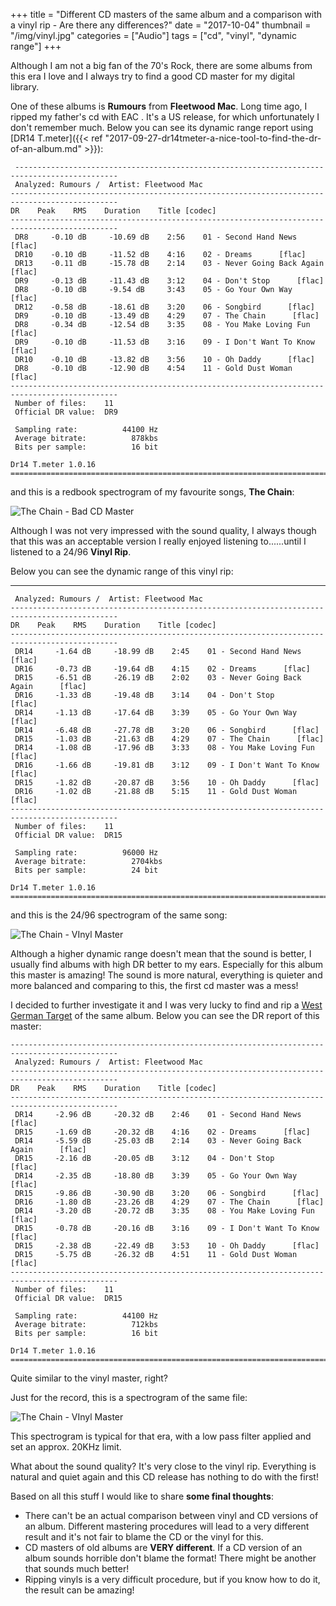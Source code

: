 +++
title = "Different CD masters of the same album and a comparison with a vinyl rip - Are there any differences?"
date = "2017-10-04"
thumbnail = "/img/vinyl.jpg"
categories = ["Audio"]
tags = ["cd", "vinyl", "dynamic range"]
+++

Although I am not a big fan of the 70's Rock, there are some albums from this era I love and I always try to find a good CD master  for my digital library.

One of these albums is **Rumours** from **Fleetwood Mac**. Long time ago, I ripped my father's cd with EAC . It's  a US release, for  which unfortunately I don't remember much.  Below  you can  see its dynamic range report  using [DR14 T.meter]({{< ref "2017-09-27-dr14tmeter-a-nice-tool-to-find-the-dr-of-an-album.md" >}}):

	 ---------------------------------------------------------------------------------------------    
	 Analyzed: Rumours /  Artist: Fleetwood Mac
	----------------------------------------------------------------------------------------------   
	DR    Peak    RMS    Duration    Title [codec]    
	----------------------------------------------------------------------------------------------    
	 DR8     -0.10 dB     -10.69 dB    2:56    01 - Second Hand News      [flac]    
	 DR10    -0.10 dB     -11.52 dB    4:16    02 - Dreams      [flac]    
	 DR13    -0.11 dB     -15.78 dB    2:14    03 - Never Going Back Again      [flac]    
	 DR9     -0.13 dB     -11.43 dB    3:12    04 - Don't Stop      [flac]    
	 DR8     -0.10 dB     -9.54 dB     3:43    05 - Go Your Own Way      [flac]    
	 DR12    -0.58 dB     -18.61 dB    3:20    06 - Songbird      [flac]    
	 DR9     -0.10 dB     -13.49 dB    4:29    07 - The Chain      [flac]    
	 DR8     -0.34 dB     -12.54 dB    3:35    08 - You Make Loving Fun      [flac]    
	 DR9     -0.10 dB     -11.53 dB    3:16    09 - I Don't Want To Know      [flac]    
	 DR10    -0.10 dB     -13.82 dB    3:56    10 - Oh Daddy      [flac]    
	 DR8     -0.10 dB     -12.90 dB    4:54    11 - Gold Dust Woman      [flac]    
	----------------------------------------------------------------------------------------------    
	 Number of files:    11
	 Official DR value:  DR9
	    
	 Sampling rate:          44100 Hz
	 Average bitrate:          878kbs 
	 Bits per sample:          16 bit 
	    
	Dr14 T.meter 1.0.16 
	==============================================================================================

and this is a redbook spectrogram of my favourite songs, **The Chain**:

![The Chain - Bad CD Master](/img/the-chain-bad-cd-master.jpg) 


Although I was not very impressed with the sound quality, I always though that this was an acceptable version I really enjoyed listening to......until I listened to a 24/96 **Vinyl Rip**.

Below you can see the dynamic range of this vinyl rip:


----------------------------------------------------------------------------------------------    
	 Analyzed: Rumours /  Artist: Fleetwood Mac
	----------------------------------------------------------------------------------------------    
	DR    Peak    RMS    Duration    Title [codec]    
	----------------------------------------------------------------------------------------------    
	 DR14     -1.64 dB     -18.99 dB    2:45    01 - Second Hand News      [flac]    
	 DR16     -0.73 dB     -19.64 dB    4:15    02 - Dreams      [flac]    
	 DR15     -6.51 dB     -26.19 dB    2:02    03 - Never Going Back Again      [flac]    
	 DR16     -1.33 dB     -19.48 dB    3:14    04 - Don't Stop      [flac]    
	 DR14     -1.13 dB     -17.64 dB    3:39    05 - Go Your Own Way      [flac]    
	 DR14     -6.48 dB     -27.78 dB    3:20    06 - Songbird      [flac]    
	 DR15     -1.03 dB     -21.63 dB    4:29    07 - The Chain      [flac]    
	 DR14     -1.08 dB     -17.96 dB    3:33    08 - You Make Loving Fun      [flac]    
	 DR16     -1.66 dB     -19.81 dB    3:12    09 - I Don't Want To Know      [flac]    
	 DR15     -1.82 dB     -20.87 dB    3:56    10 - Oh Daddy      [flac]    
	 DR16     -1.02 dB     -21.88 dB    5:15    11 - Gold Dust Woman      [flac]    
	----------------------------------------------------------------------------------------------    
	 Number of files:    11
	 Official DR value:  DR15
	    
	 Sampling rate:          96000 Hz
	 Average bitrate:          2704kbs 
	 Bits per sample:          24 bit
	    
	Dr14 T.meter 1.0.16 
	==============================================================================================


and this is the 24/96 spectrogram of the same song:


![The Chain - VInyl Master](/img/the-chain-vinyl-master.jpg) 


Although a higher dynamic range doesn't mean that the sound is better, I usually find albums with high DR better to my ears. Especially for this album this master is amazing! The sound is more natural, everything is quieter and more balanced and comparing to this, the first cd master was a mess!

I decided to further investigate it and I was very lucky to find and rip a [West German Target](http://www.keithhirsch.com/target-cds) of the same album. Below you can see the DR report of this master:

	----------------------------------------------------------------------------------------------    
	 Analyzed: Rumours /  Artist: Fleetwood Mac
	----------------------------------------------------------------------------------------------    
	DR    Peak    RMS    Duration    Title [codec]    
	----------------------------------------------------------------------------------------------    
	 DR14     -2.96 dB     -20.32 dB    2:46    01 - Second Hand News      [flac]    
	 DR15     -1.69 dB     -20.32 dB    4:16    02 - Dreams      [flac]    
	 DR14     -5.59 dB     -25.03 dB    2:14    03 - Never Going Back Again      [flac]    
	 DR15     -2.16 dB     -20.05 dB    3:12    04 - Don't Stop      [flac]    
	 DR14     -2.35 dB     -18.80 dB    3:39    05 - Go Your Own Way      [flac]    
	 DR15     -9.86 dB     -30.90 dB    3:20    06 - Songbird      [flac]    
	 DR16     -1.80 dB     -23.26 dB    4:29    07 - The Chain      [flac]    
	 DR14     -3.20 dB     -20.72 dB    3:35    08 - You Make Loving Fun      [flac]    
	 DR15     -0.78 dB     -20.16 dB    3:16    09 - I Don't Want To Know      [flac]    
	 DR15     -2.38 dB     -22.49 dB    3:53    10 - Oh Daddy      [flac]    
	 DR15     -5.75 dB     -26.32 dB    4:51    11 - Gold Dust Woman      [flac]    
	----------------------------------------------------------------------------------------------    
	 Number of files:    11
	 Official DR value:  DR15
	    
	 Sampling rate:          44100 Hz
	 Average bitrate:          712kbs 
	 Bits per sample:          16 bit
	    
	Dr14 T.meter 1.0.16 
	==============================================================================================


Quite similar to the vinyl master, right?

Just for the record, this is a spectrogram of the same file:

![The Chain - VInyl Master](/img/the-chain-target-master.jpg) 

This spectrogram is typical for that era, with a low pass filter applied and set an approx. 20KHz limit.


What about  the sound quality? It's very close to the vinyl rip. Everything is natural and quiet again and this CD release has nothing to do with the first!


Based on all this stuff I would like to share **some final thoughts**:

-  There can't be an actual comparison between vinyl and CD versions of an album. Different mastering procedures will lead to a very different result and it's not fair to blame the CD or the vinyl for this.
- CD masters of old albums are **VERY different**. If a CD version of an album sounds horrible don't blame the format! There might be another that sounds much better!
- Ripping vinyls is a very difficult procedure, but if you know how to do it, the result can be amazing!


 

